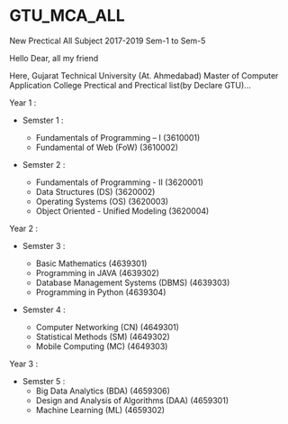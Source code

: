 # GTU_MCA_ALL
New Prectical All Subject 2017-2019 Sem-1 to Sem-5


Hello 
Dear, all my friend 

Here, Gujarat Technical University (At. Ahmedabad) Master of Computer Application College Prectical and Prectical list(by Declare GTU)...


Year 1 :
- Semster 1 :
	- Fundamentals of Programming – I (3610001)
	- Fundamental of Web (FoW) (3610002)

- Semster 2 :
	- Fundamentals of Programming - II (3620001)
	- Data Structures (DS) (3620002)
	- Operating Systems (OS) (3620003)
	- Object Oriented - Unified Modeling (3620004)

Year 2 :
- Semster 3 :
	- Basic Mathematics (4639301)
	- Programming in JAVA (4639302)
	- Database Management Systems (DBMS) (4639303)
	- Programming in Python (4639304)

- Semster 4 :
	- Computer Networking (CN) (4649301)
	- Statistical Methods (SM) (4649302)
	- Mobile Computing (MC) (4649303)

Year 3 :
- Semster 5 :
	- Big Data Analytics (BDA) (4659306)
	- Design and Analysis of Algorithms (DAA) (4659301)
	- Machine Learning (ML) (4659302)
	
